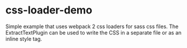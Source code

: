 # css-loader-demo

Simple example that uses webpack 2 css loaders for sass css files.  The ExtractTextPlugin can be used to write the CSS in a separate file or as an inline style tag.